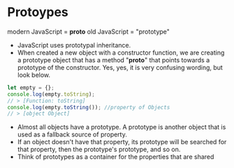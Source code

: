 # Protoypes

modern JavaScript = __proto__
old JavaScript = "prototype"


* JavaScript uses prototypal inheritance.
* When created a new object with a constructor function, we are creating a prototype object that has a method "__proto__" that points towards a prototype of the constructor. Yes, yes, it is very confusing wording, but look below.

``` JavaScript
let empty = {};
console.log(empty.toString);
// > [Function: toString]
console.log(empty.toString()); //property of Objects
// > [object Object]
```

* Almost all objects have a prototype. A prototype is another object that is used as a fallback source of property.
* If an object doesn't have that property, its prototype will be searched for that property, then the prototype's prototype, and so on.
* Think of prototypes as a container for the properties that are shared
